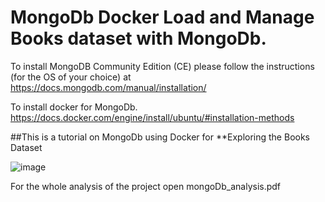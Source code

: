 # MongoDb Docker Load and Manage Books dataset with MongoDb. 

To install MongoDB Community Edition (CE) please follow the instructions (for the OS of
your choice) at https://docs.mongodb.com/manual/installation/

To install docker for MongoDb. 
https://docs.docker.com/engine/install/ubuntu/#installation-methods

##This is a tutorial on MongoDb using Docker for **Exploring the Books Dataset

![image](https://user-images.githubusercontent.com/39504405/146694864-568ac978-3414-47cd-839d-6a6c13ac7c8a.png)

For the whole analysis of the project open mongoDb_analysis.pdf
